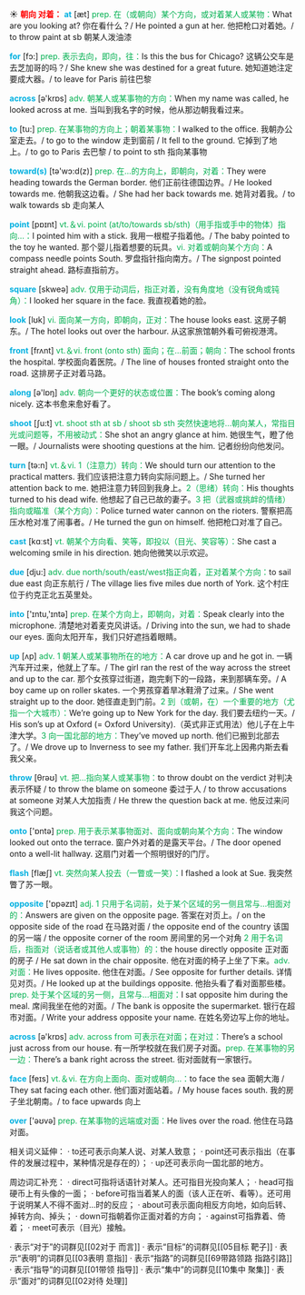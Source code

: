 ☀ <font color="red">**朝向 对着：**</font>
<font color="sky blue">**at**</font> [æt] 
<font color="#00b050">prep. 在（或朝向）某个方向，或对着某人或某物：</font>What are you looking at? 你在看什么？/ He pointed a gun at her. 他把枪口对着她。/ to throw paint at sb 朝某人泼油漆

<font color="sky blue">**for**</font> [fɔ:] 
<font color="#00b050">prep. 表示去向，即向，往：</font>Is this the bus for Chicago? 这辆公交车是去芝加哥的吗？/ She knew she was destined for a great future. 她知道她注定要成大器。/ to leave for Paris 前往巴黎

<font color="sky blue">**across**</font> [ə'krɒs] 
<font color="#00b050">adv. 朝某人或某事物的方向：</font>When my name was called, he looked across at me. 当叫到我名字的时候，他从那边朝我看过来。

<font color="sky blue">**to**</font> [tu:] 
<font color="#00b050">prep. 在某事物的方向上；朝着某事物：</font>I walked to the office. 我朝办公室走去。/ to go to the window 走到窗前 / It fell to the ground. 它掉到了地上。/ to go to Paris 去巴黎 / to point to sth 指向某事物

<font color="sky blue">**toward(s)**</font> [tə'wɔ:d(z)] 
<font color="#00b050">prep. 在…的方向上，即朝向，对着：</font>They were heading towards the German border. 他们正前往德国边界。/ He looked towards me. 他朝我这边看。/ She had her back towards me. 她背对着我。/ to walk towards sb 走向某人

<font color="sky blue">**point**</font> [pɒɪnt] 
<font color="#00b050">vt.＆vi. point (at/to/towards sb/sth)（用手指或手中的物体）指向…：</font>I pointed him with a stick. 我用一根棍子指着他。/ The baby pointed to the toy he wanted. 那个婴儿指着想要的玩具。<font color="#00b050">vi. 对着或朝向某个方向：</font>A compass needle points South. 罗盘指针指向南方。/ The signpost pointed straight ahead. 路标直指前方。

<font color="sky blue">**square**</font> [skweə] 
<font color="#00b050">adv. 仅用于动词后，指正对着，没有角度地（没有锐角或钝角）：</font>I looked her square in the face. 我直视着她的脸。

<font color="sky blue">**look**</font> [lʊk] 
<font color="#00b050">vi. 面向某一方向，即朝向，正对：</font>The house looks east. 这房子朝东。/ The hotel looks out over the harbour. 从这家旅馆朝外看可俯视港湾。

<font color="sky blue">**front**</font> [frʌnt] 
<font color="#00b050">vt.＆vi. front (onto sth) 面向；在…前面；朝向：</font>The school fronts the hospital. 学校面向着医院。/ The line of houses fronted straight onto the road. 这排房子正对着马路。

<font color="sky blue">**along**</font> [ə'lɒŋ] 
<font color="#00b050">adv. 朝向一个更好的状态或位置：</font>The book’s coming along nicely. 这本书愈来愈好看了。

<font color="sky blue">**shoot**</font> [ʃu:t] 
<font color="#00b050">vt. shoot sth at sb / shoot sb sth 突然快速地将…朝向某人，常指目光或问题等，不用被动式：</font>She shot an angry glance at him. 她很生气，瞪了他一眼。/ Journalists were shooting questions at the him. 记者纷纷向他发问。

<font color="sky blue">**turn**</font> [tə:n] 
<font color="#00b050">vt.＆vi. 1（注意力）转向：</font>We should turn our attention to the practical matters. 我们应该把注意力转向实际问题上。/ She turned her attention back to me. 她把注意力转回到我身上。<font color="#00b050">2（思绪）转向：</font>His thoughts turned to his dead wife. 他想起了自己已故的妻子。<font color="#00b050">3 把（武器或挑衅的情绪）指向或瞄准（某个方向）：</font>Police turned water cannon on the rioters. 警察把高压水枪对准了闹事者。/ He turned the gun on himself. 他把枪口对准了自己。

<font color="sky blue">**cast**</font> [kɑːst] 
<font color="#00b050">vt. 朝某个方向看、笑等，即投以（目光、笑容等）：</font>She cast a welcoming smile in his direction. 她向他微笑以示欢迎。

<font color="sky blue">**due**</font> [dju:] 
<font color="#00b050">adv. due north/south/east/west指正向着，正对着某个方向：</font>to sail due east 向正东航行 / The village lies five miles due north of York. 这个村庄位于约克正北五英里处。

<font color="sky blue">**into**</font> ['ɪntu,'ɪntə] 
<font color="#00b050">prep. 在某个方向上，即朝向，对着：</font>Speak clearly into the microphone. 清楚地对着麦克风讲话。/ Driving into the sun, we had to shade our eyes. 面向太阳开车，我们只好遮挡着眼睛。

<font color="sky blue">**up**</font> [ʌp] 
<font color="#00b050">adv. 1 朝某人或某事物所在的地方：</font>A car drove up and he got in. 一辆汽车开过来，他就上了车。/ The girl ran the rest of the way across the street and up to the car. 那个女孩穿过街道，跑完剩下的一段路，来到那辆车旁。/ A boy came up on roller skates. 一个男孩穿着旱冰鞋滑了过来。/ She went straight up to the door. 她径直走到门前。<font color="#00b050">2 到（或朝，在）一个重要的地方（尤指一个大城市）：</font>We’re going up to New York for the day. 我们要去纽约一天。/ His son’s up at Oxford (= Oxford University).（英式非正式用法）他儿子在上牛津大学。<font color="#00b050">3 向一国北部的地方：</font>They’ve moved up north. 他们已搬到北部去了。/ We drove up to Inverness to see my father. 我们开车北上因弗内斯去看我父亲。

<font color="sky blue">**throw**</font> [θrəʊ] 
<font color="#00b050">vt. 把…指向某人或某事物：</font>to throw doubt on the verdict 对判决表示怀疑 / to throw the blame on someone 委过于人 / to throw accusations at someone 对某人大加指责 / He threw the question back at me. 他反过来问我这个问题。

<font color="sky blue">**onto**</font> ['ɒntə] 
<font color="#00b050">prep. 用于表示某事物面对、面向或朝向某个方向：</font>The window looked out onto the terrace. 窗户外对着的是露天平台。/ The door opened onto a well-lit hallway. 这扇门对着一个照明很好的门厅。

<font color="sky blue">**flash**</font> [flæʃ] 
<font color="#00b050">vt. 突然向某人投去（一瞥或一笑）：</font>I flashed a look at Sue. 我突然瞥了苏一眼。

<font color="sky blue">**opposite**</font> ['ɒpəzɪt] 
<font color="#00b050">adj. 1 只用于名词前，处于某个区域的另一侧且常与…相面对的：</font>Answers are given on the opposite page. 答案在对页上。/ on the opposite side of the road 在马路对面 / the opposite end of the country 该国的另一端 / the opposite corner of the room 房间里的另一个对角 <font color="#00b050">2 用于名词后，指面对（说话者或其他人或事物）的：</font>the house directly opposite 正对面的房子 / He sat down in the chair opposite. 他在对面的椅子上坐了下来。<font color="#00b050">adv. 对面：</font>He lives opposite. 他住在对面。/ See opposite for further details. 详情见对页。/ He looked up at the buildings opposite. 他抬头看了看对面那些楼。<font color="#00b050">prep. 处于某个区域的另一侧，且常与…相面对：</font>I sat opposite him during the meal. 席间我坐在他的对面。/ The bank is opposite the supermarket. 银行在超市对面。/ Write your address opposite your name. 在姓名旁边写上你的地址。

<font color="sky blue">**across**</font> [ə'krɒs] 
<font color="#00b050">adv. across from 可表示在对面；在对过：</font>There’s a school just across from our house. 有一所学校就在我们房子对面。<font color="#00b050">prep. 在某事物的另一边：</font>There’s a bank right across the street. 街对面就有一家银行。

<font color="sky blue">**face**</font> [feɪs] 
<font color="#00b050">vt.＆vi. 在方向上面向、面对或朝向…：</font>to face the sea 面朝大海 / They sat facing each other. 他们面对面站着。/ My house faces south. 我的房子坐北朝南。/ to face upwards 向上

<font color="sky blue">**over**</font> ['əʊvə] 
<font color="#00b050">prep. 在某事物的远端或对面：</font>He lives over the road. 他住在马路对面。

相关词义延伸：
· to还可表示向某人说、对某人致意；
· point还可表示指出（在事件的发展过程中，某种情况是存在的）；
· up还可表示向一国北部的地方。

周边词汇补充：
· direct可指将话语针对某人。还可指目光投向某人；
· head可指硬币上有头像的一面；
· before可指当着某人的面（该人正在听、看等）。还可用于说明某人不得不面对…时的反应；
· about可表示面向相反方向地，如向后转、掉转方向、掉头；
· down可指朝着你正面对着的方向；
· against可指靠着、倚着；
· meet可表示（目光）接触。

· 表示“对于”的词群见[[02对于 而言]]
· 表示“目标”的词群见[[05目标 靶子]]
· 表示“表明”的词群见[[03表明 意指]]
· 表示“指路”的词群见[[69带路领路 指路引路]]
· 表示“指导”的词群见[[01带领 指导]]
· 表示“集中”的词群见[[10集中 聚集]]
· 表示“面对”的词群见[[02对待 处理]]